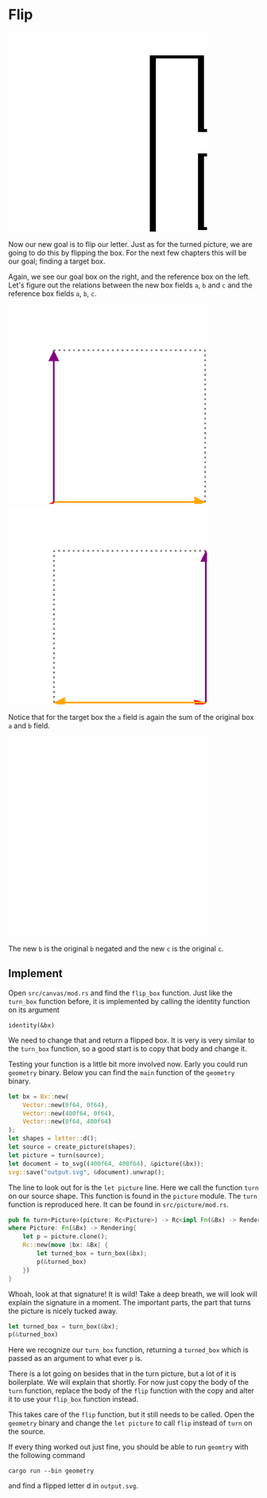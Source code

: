 # Flip
<img src="image/d_flipped.svg" alt="The letter d flipped" width="400px" height="400px">

Now our new goal is to flip our letter. Just as for the turned picture, we are
going to do this by flipping the box. For the next few chapters this will be our
goal; finding a target box.

Again, we see our goal box on the right, and the reference box on the left. Let's
figure out the relations between the new box fields `a`, `b` and `c` and the
reference box fields `a`, `b`, `c`.

<div class="reference">
  <img src="image/box.svg" alt="The standard box for reference" width="400px" height="400px">
  <img src="image/box_flipped.svg" alt="The standard box flipped" width="400px" height="400px">
</div>

Notice that for the target box the `a` field is again the sum of the original box `a`
and `b` field.

<img src="image/vector_sum.svg" alt="Vector sum of a and b" width="400px"
height="400px">

The new `b` is the original `b` negated and the new `c` is the original `c`.

## Implement
Open `src/canvas/mod.rs` and find the `flip_box` function. Just like the
`turn_box` function before, it is implemented by calling the identity function
on its argument

```
identity(&bx)
```

We need to change that and return a flipped box. It is very is very similar to
the `turn_box` function, so a good start is to copy that body and change it. 

Testing your function is a little bit more involved now. Early you could run
`geometry` binary. Below you can find the `main` function of the `geometry`
binary.  

```rust
let bx = Bx::new(
    Vector::new(0f64, 0f64),
    Vector::new(400f64, 0f64),
    Vector::new(0f64, 400f64)
);
let shapes = letter::d();
let source = create_picture(shapes);
let picture = turn(source);
let document = to_svg((400f64, 400f64), &picture(&bx));
svg::save("output.svg", &document).unwrap();
```

The line to look out for is the `let picture` line. Here we call the function
`turn` on our source shape. This function is found in the `picture` module. The
`turn` function is reproduced here. It can be found in `src/picture/mod.rs`.

```rust
pub fn turn<Picture>(picture: Rc<Picture>) -> Rc<impl Fn(&Bx) -> Rendering>
where Picture: Fn(&Bx) -> Rendering{
    let p = picture.clone();
    Rc::new(move |bx: &Bx| {
        let turned_box = turn_box(&bx);
        p(&turned_box)
    })
}
```

Whoah, look at that signature! It is wild! Take a deep breath, we will look will
explain the signature in a moment. The important parts, the part that turns the
picture is nicely tucked away.

```rust
let turned_box = turn_box(&bx);
p(&turned_box)
```

Here we recognize our `turn_box` function, returning a `turned_box` which is
passed as an argument to what ever `p` is.

There is a lot going on besides that in the turn picture, but a lot of it is
boilerplate. We will explain that shortly. For now just copy the body of the
`turn` function, replace the body of the `flip` function with the copy and alter
it to use your `flip_box` function instead.

This takes care of the `flip` function, but it still needs to be called. Open
the `geometry` binary and change the `let picture` to call `flip` instead of
`turn` on the source.

If every thing worked out just fine, you should be able to run `geomtry` with
the following command

```shell
cargo run --bin geometry
```

and find a flipped letter d in `output.svg`.
